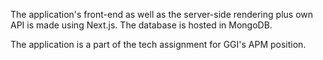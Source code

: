 The application's front-end as well as the server-side rendering plus own API is made using Next.js. The database is hosted in MongoDB.

The application is a part of the tech assignment for GGI's APM position.
